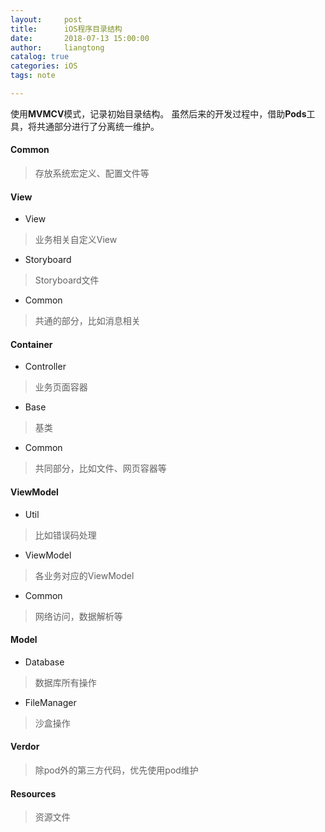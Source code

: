 ```yaml
---
layout:     post
title:      iOS程序目录结构
date:       2018-07-13 15:00:00
author:     liangtong
catalog: true
categories: iOS
tags: note

---
```


使用**MVMCV**模式，记录初始目录结构。
虽然后来的开发过程中，借助**Pods**工具，将共通部分进行了分离统一维护。


<!-- more -->


#### Common
 > 存放系统宏定义、配置文件等
#### View
+ View
 > 业务相关自定义View
+ Storyboard
 > Storyboard文件
+ Common
 > 共通的部分，比如消息相关

#### Container
+ Controller
 > 业务页面容器
+ Base
 > 基类
+ Common
 > 共同部分，比如文件、网页容器等
#### ViewModel

+ Util
 > 比如错误码处理
+ ViewModel
 > 各业务对应的ViewModel
+ Common
 > 网络访问，数据解析等

#### Model

+ Database
 > 数据库所有操作
+ FileManager
 > 沙盒操作
#### Verdor
 > 除pod外的第三方代码，优先使用pod维护
#### Resources
 > 资源文件